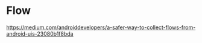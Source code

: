 # Flow
https://medium.com/androiddevelopers/a-safer-way-to-collect-flows-from-android-uis-23080b1f8bda
